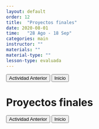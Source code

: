 ```yaml
---
layout: default
order: 12
title:  "Proyectos finales"
date: 2020-08-01
time:   "28 Ago - 18 Sep"
categories: main
instructor: ""
materials: ""
material-type: ""
lesson-type: evaluada
---
```

<a href="https://pesalerno.github.io/genetica-ago-2020/main/2020/06/10/11_genomica-2.html"><button>Actividad Anterior</button></a>		<a href="https://pesalerno.github.io/genetica-ago-2020/"><button>Inicio</button></a>  

# Proyectos finales

<a href="https://pesalerno.github.io/genetica-ago-2020/main/2020/06/10/11_genomica-2.html"><button>Actividad Anterior</button></a>		<a href="https://pesalerno.github.io/genetica-ago-2020/"><button>Inicio</button></a>  

